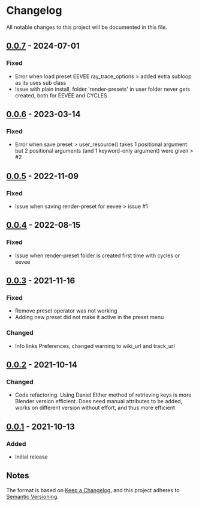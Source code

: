 # Changelog
All notable changes to this project will be documented in this file.

## [0.0.7] - 2024-07-01
### Fixed
- Error when load preset EEVEE ray_trace_options > added extra subloop as its uses sub class
- Issue with plain install, folder 'render-presets' in user folder never gets created, both for EEVEE and CYCLES

## [0.0.6] - 2023-03-14
### Fixed
- Error when save preset >  user_resource() takes 1 positional argument but 2 positional arguments (and 1 keyword-only argument) were given > #2

## [0.0.5] - 2022-11-09
### Fixed
- Issue when saving render-preset for eevee > issue #1

## [0.0.4] - 2022-08-15
### Fixed
- Issue when render-preset folder is created first time with cycles or eevee

## [0.0.3] - 2021-11-16
### Fixed
- Remove preset operator was not working
- Adding new preset did not make it active in the preset menu

### Changed
- Info links Preferences, changed warning to wiki_url and track_url

## [0.0.2] - 2021-10-14
### Changed
- Code refactoring. Using Daniel Elther method of retrieving keys is more Blender version efficient. Does need manual attributes to be added, works on different version without effort, and thus more efficient


## [0.0.1] - 2021-10-13
### Added
- Initial release

## Notes

The format is based on [Keep a Changelog](https://keepachangelog.com/en/1.0.0/),
and this project adheres to [Semantic Versioning](https://semver.org/spec/v2.0.0.html).
<!--### Official Rigify Info-->

[0.0.7]:https://github.com/schroef/Save-Render-Presets/releases/tag/v0.0.7
[0.0.6]:https://github.com/schroef/Save-Render-Presets/releases/tag/v0.0.6
[0.0.5]:https://github.com/schroef/Save-Render-Presets/releases/tag/v0.0.5
[0.0.4]:https://github.com/schroef/Save-Render-Presets/releases/tag/v0.0.4
[0.0.3]:https://github.com/schroef/Save-Render-Presets/releases/tag/v0.0.3
[0.0.2]:https://github.com/schroef/Save-Render-Presets/releases/tag/v0.0.2
[0.0.1]:https://github.com/schroef/Save-Render-Presets/releases/tag/v0.0.1